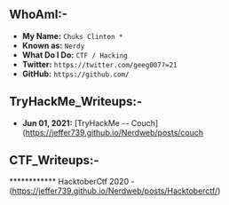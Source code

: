 
## WhoAmI:-


- **My Name:**    `Chuks Clinton *`
- **Known as:**   `Nerdy`
- **What Do I Do:**  `CTF / Hacking`
- **Twitter:**    `https://twitter.com/geeg007?=21`
- **GitHub:**     `https://github.com/`


## **TryHackMe_Writeups:-**
- **Jun 01, 2021:** [TryHackMe -- Couch] (https://jeffer739.github.io/Nerdweb/posts/couch



## **CTF_Writeups:-** 
************  HacktoberCtf 2020 - (https://jeffer739.github.io/Nerdweb/posts/Hacktoberctf/) 
